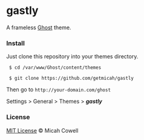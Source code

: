 # gastly
A frameless [Ghost](http://ghost.org) theme.

### Install
Just clone this repository into your themes directory.

` $ cd /var/www/Ghost/content/themes`

` $ git clone https://github.com/getmicah/gastly`

Then go to `http://your-domain.com/ghost`

Settings > General > Themes > ***gastly***

### License
[MIT License](https://raw.githubusercontent.com/getmicah/gastly/master/LICENSE) © Micah Cowell
